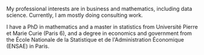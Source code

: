 My professional interests are in business and mathematics, including data science. Currently, I am mostly doing consulting work.

I have a PhD in mathematics and a master in statistics from Université Pierre et Marie Curie (Paris 6), and a degree in economics and government from the École Nationale de la Statistique et de l'Administration Économique (ENSAE) in Paris.
